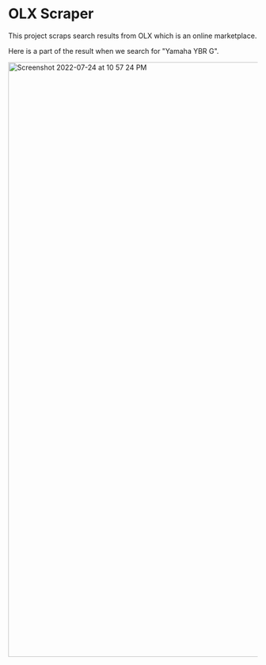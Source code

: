 # OLX Scraper
This project scraps search results from OLX which is an online marketplace. 

Here is a part of the result when we search for "Yamaha YBR G".

<img width="1202" alt="Screenshot 2022-07-24 at 10 57 24 PM" src="https://user-images.githubusercontent.com/106396899/180659951-a252161e-12c7-483c-969b-8d1037b1d53f.png">
